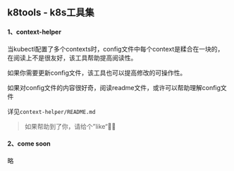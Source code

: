 ## k8tools - k8s工具集

#### 1、context-helper

当kubectl配置了多个contexts时，config文件中每个context是糅合在一块的，在阅读上不是很友好，该工具帮助提高阅读性。

如果你需要更新config文件，该工具也可以提高修改的可操作性。

如果对config文件的内容很好奇，阅读readme文件，或许可以帮助理解config文件

详见`context-helper/README.md`

> 如果帮助到了你，请给个”like“👍🏻



#### 2、come soon

略

